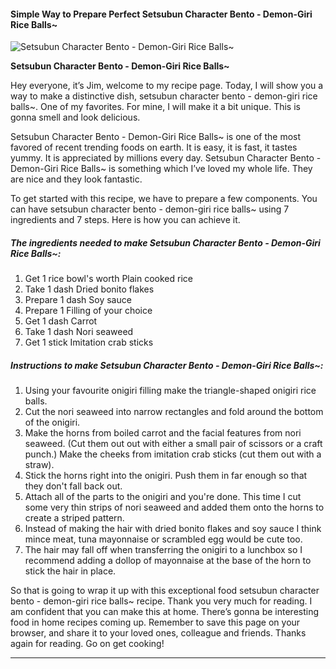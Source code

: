             

#### Simple Way to Prepare Perfect Setsubun Character Bento - Demon-Giri Rice Balls~

![Setsubun Character Bento - Demon-Giri Rice Balls~](https://img-global.cpcdn.com/recipes/4812787470565376/751x532cq70/setsubun-character-bento-demon-giri-rice-balls-recipe-main-photo.jpg)

**Setsubun Character Bento - Demon-Giri Rice Balls~**

Hey everyone, it’s Jim, welcome to my recipe page. Today, I will show you a way to make a distinctive dish, setsubun character bento - demon-giri rice balls~. One of my favorites. For mine, I will make it a bit unique. This is gonna smell and look delicious.

Setsubun Character Bento - Demon-Giri Rice Balls~ is one of the most favored of recent trending foods on earth. It is easy, it is fast, it tastes yummy. It is appreciated by millions every day. Setsubun Character Bento - Demon-Giri Rice Balls~ is something which I’ve loved my whole life. They are nice and they look fantastic.

To get started with this recipe, we have to prepare a few components. You can have setsubun character bento - demon-giri rice balls~ using 7 ingredients and 7 steps. Here is how you can achieve it.

##### The ingredients needed to make Setsubun Character Bento - Demon-Giri Rice Balls~:

1.  Get 1 rice bowl's worth Plain cooked rice
2.  Take 1 dash Dried bonito flakes
3.  Prepare 1 dash Soy sauce
4.  Prepare 1 Filling of your choice
5.  Get 1 dash Carrot
6.  Take 1 dash Nori seaweed
7.  Get 1 stick Imitation crab sticks

##### Instructions to make Setsubun Character Bento - Demon-Giri Rice Balls~:

1.  Using your favourite onigiri filling make the triangle-shaped onigiri rice balls.
2.  Cut the nori seaweed into narrow rectangles and fold around the bottom of the onigiri.
3.  Make the horns from boiled carrot and the facial features from nori seaweed. (Cut them out out with either a small pair of scissors or a craft punch.) Make the cheeks from imitation crab sticks (cut them out with a straw).
4.  Stick the horns right into the onigiri. Push them in far enough so that they don't fall back out.
5.  Attach all of the parts to the onigiri and you're done. This time I cut some very thin strips of nori seaweed and added them onto the horns to create a striped pattern.
6.  Instead of making the hair with dried bonito flakes and soy sauce I think mince meat, tuna mayonnaise or scrambled egg would be cute too.
7.  The hair may fall off when transferring the onigiri to a lunchbox so I recommend adding a dollop of mayonnaise at the base of the horn to stick the hair in place.

So that is going to wrap it up with this exceptional food setsubun character bento - demon-giri rice balls~ recipe. Thank you very much for reading. I am confident that you can make this at home. There’s gonna be interesting food in home recipes coming up. Remember to save this page on your browser, and share it to your loved ones, colleague and friends. Thanks again for reading. Go on get cooking!

* * *